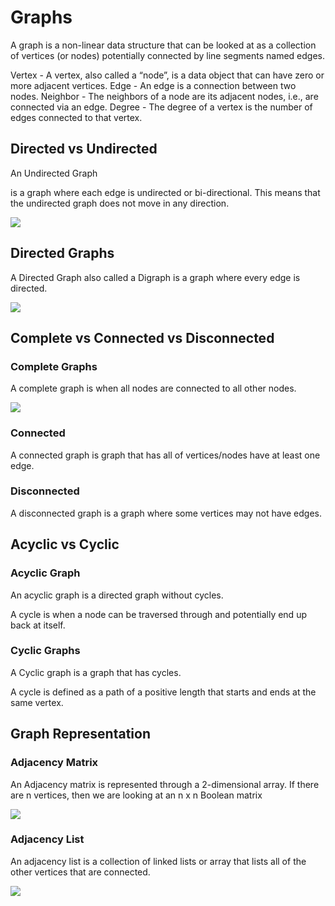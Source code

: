 # Graphs

A graph is a non-linear data structure that can be looked at as a collection of vertices (or nodes) potentially connected by line segments named edges.


Vertex - A vertex, also called a “node”, is a data object that can have zero or more adjacent vertices.
Edge - An edge is a connection between two nodes.
Neighbor - The neighbors of a node are its adjacent nodes, i.e., are connected via an edge.
Degree - The degree of a vertex is the number of edges connected to that vertex.

## Directed vs Undirected

An Undirected Graph

 is a graph where each edge is undirected or bi-directional. This means that the undirected graph does not move in any direction.

![](https://codefellows.github.io/common_curriculum/data_structures_and_algorithms/Code_401/class-35/resources/assets/UndirectedGraph.PNG)

## Directed Graphs 

A Directed Graph also called a Digraph is a graph where every edge is directed.

![](https://codefellows.github.io/common_curriculum/data_structures_and_algorithms/Code_401/class-35/resources/assets/DirectedGraph.PNG)


## Complete vs Connected vs Disconnected

### Complete Graphs

A complete graph is when all nodes are connected to all other nodes.

![](https://codefellows.github.io/common_curriculum/data_structures_and_algorithms/Code_401/class-35/resources/assets/CompleteGraph.PNG)

### Connected

A connected graph is graph that has all of vertices/nodes have at least one edge.

### Disconnected

A disconnected graph is a graph where some vertices may not have edges.


## Acyclic vs Cyclic

### Acyclic Graph

An acyclic graph is a directed graph without cycles.

A cycle is when a node can be traversed through and potentially end up back at itself.

### Cyclic Graphs

A Cyclic graph is a graph that has cycles.

A cycle is defined as a path of a positive length that starts and ends at the same vertex.

## Graph Representation

### Adjacency Matrix

An Adjacency matrix is represented through a 2-dimensional array. If there are n vertices, then we are looking at an n x n Boolean matrix

![](https://codefellows.github.io/common_curriculum/data_structures_and_algorithms/Code_401/class-35/resources/assets/AdjMatrix.PNG)

### Adjacency List 

An adjacency list is a collection of linked lists or array that lists all of the other vertices that are connected.

![](https://codefellows.github.io/common_curriculum/data_structures_and_algorithms/Code_401/class-35/resources/assets/AdjList.PNG)